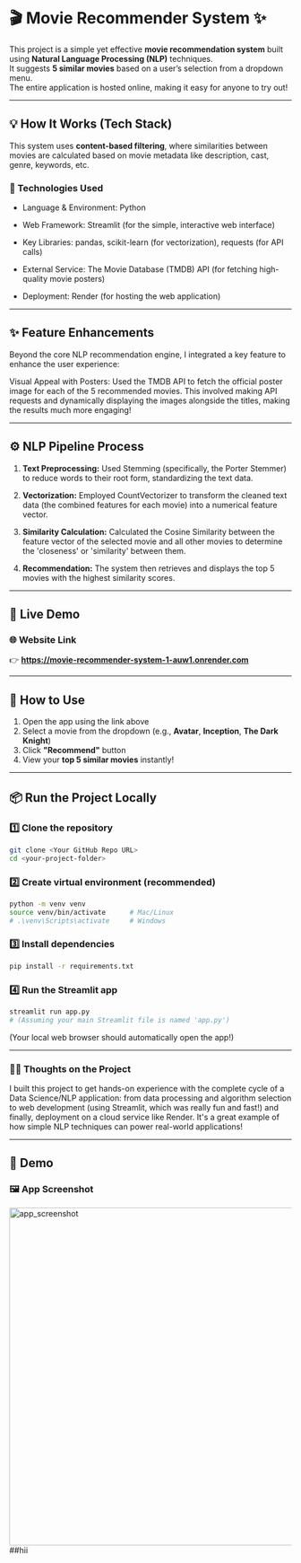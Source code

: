 # 🎬 Movie Recommender System ✨

This project is a simple yet effective **movie recommendation system** built using **Natural Language Processing (NLP)** techniques.  
It suggests **5 similar movies** based on a user’s selection from a dropdown menu.  
The entire application is hosted online, making it easy for anyone to try out!

---

## 💡 How It Works (Tech Stack)

This system uses **content-based filtering**, where similarities between movies are calculated based on movie metadata like description, cast, genre, keywords, etc.

### 🧠 Technologies Used

* Language & Environment: Python

* Web Framework: Streamlit (for the simple, interactive web interface)

* Key Libraries: pandas, scikit-learn (for vectorization), requests (for API calls)

* External Service: The Movie Database (TMDB) API (for fetching high-quality movie posters)

* Deployment: Render (for hosting the web application)

---

## ✨ Feature Enhancements

Beyond the core NLP recommendation engine, I integrated a key feature to enhance the user experience:

Visual Appeal with Posters: Used the TMDB API to fetch the official poster image for each of the 5 recommended movies. This involved making API requests and dynamically displaying the images alongside the titles, making the results much more engaging!

---

## ⚙️ NLP Pipeline Process

1. **Text Preprocessing:** Used Stemming (specifically, the Porter Stemmer) to reduce words to their root form, standardizing the text data.

2. **Vectorization:** Employed CountVectorizer to transform the cleaned text data (the combined features for each movie) into a numerical feature vector.

3.  **Similarity Calculation:** Calculated the Cosine Similarity between the feature vector of the selected movie and all other movies to determine the 'closeness' or 'similarity' between them.

4. **Recommendation:** The system then retrieves and displays the top 5 movies with the highest similarity scores.

---

## 🚀 Live Demo

### 🌐 Website Link  
👉 **https://movie-recommender-system-1-auw1.onrender.com**

---

## 📝 How to Use

1. Open the app using the link above
2. Select a movie from the dropdown (e.g., **Avatar**, **Inception**, **The Dark Knight**)
3. Click **"Recommend"** button
4. View your **top 5 similar movies** instantly!

---

## 📦 Run the Project Locally

### 1️⃣ Clone the repository
```bash
git clone <Your GitHub Repo URL>
cd <your-project-folder>
```

### 2️⃣ Create virtual environment (recommended)
```bash
python -m venv venv
source venv/bin/activate      # Mac/Linux
# .\venv\Scripts\activate     # Windows
```

### 3️⃣ Install dependencies
```bash
pip install -r requirements.txt
```

### 4️⃣ Run the Streamlit app
```bash
streamlit run app.py
# (Assuming your main Streamlit file is named 'app.py')
```

(Your local web browser should automatically open the app!)

---

### 🙋‍♂️ Thoughts on the Project
I built this project to get hands-on experience with the complete cycle of a Data Science/NLP application: from data processing and algorithm selection to web development (using Streamlit, which was really fun and fast!) and finally, deployment on a cloud service like Render. It's a great example of how simple NLP techniques can power real-world applications!

---

## 🎥 Demo

### 🖼️ App Screenshot

<img width="926" height="602" alt="app_screenshot" src="https://github.com/user-attachments/assets/29806ffa-4c9f-4e69-b4af-96a4fcd201cc" />
##hii

